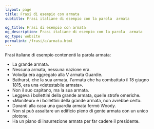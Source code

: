 ```yaml
---
layout: page
title: Frasi di esempio con armata 
subtitle: Frasi italiane di esempio con la parola  armata

og_title: Frasi di esempio con armata 
og_description: Frasi italiane di esempio con la parola  armata
og_type: website
permalink: /frasi/a/armata.html
---
```


Frasi italiane di esempio contenenti la parola armata:


- La grande armata.
- Nessuna armata, nessuna nazione era.
- Volodja era aggregato alla V armata Guardie.
- Bathurst, che la sua armata, l'armata che ha combattuto il 18 giugno 1815, era una «detestabile armata».
- Non il suo capitano, ma la sua armata.
- Leggeva i bollettini della grande armata, quelle strofe omeriche.
- «Moniteur» e i bollettini della grande armata, non avrebbe certo.
- Davanti alla casa una guardia armata fermò Woody.
- Non si può assaltare un edificio pieno di gente armata con un unico plotone.
- Ha un piano di insurrezione armata per far cadere il presidente.
